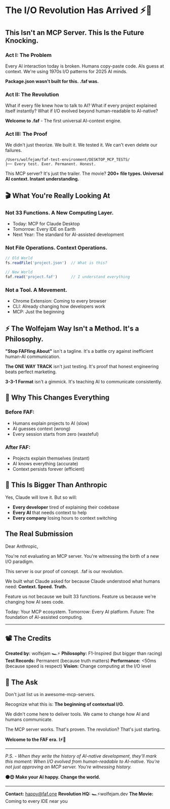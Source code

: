 # The I/O Revolution Has Arrived ⚡🍊

## This Isn't an MCP Server. This Is the Future Knocking.

### Act I: The Problem
Every AI interaction today is broken. Humans copy-paste code. AIs guess at context. We're using 1970s I/O patterns for 2025 AI minds.

**Package.json wasn't built for this.**
**.faf was.**

### Act II: The Revolution
What if every file knew how to talk to AI?
What if every project explained itself instantly?
What if I/O evolved beyond human-readable to AI-native?

**Welcome to .faf** - The first universal AI-context engine.

### Act III: The Proof
We didn't just theorize. We built it. We tested it. We can't even delete our failures.

```
/Users/wolfejam/faf-test-environment/DESKTOP_MCP_TESTS/
├── Every test. Ever. Permanent. Honest.
```

This MCP server? It's just the trailer.
The movie? **200+ file types. Universal AI context. Instant understanding.**

## 🎬 What You're Really Looking At

### Not 33 Functions. A New Computing Layer.
- Today: MCP for Claude Desktop
- Tomorrow: Every IDE on Earth
- Next Year: The standard for AI-assisted development

### Not File Operations. Context Operations.
```javascript
// Old World
fs.readFile('project.json')  // What is this?

// New World
faf.read('project.faf')      // I understand everything
```

### Not a Tool. A Movement.
- Chrome Extension: Coming to every browser
- CLI: Already changing how developers work
- MCP: Just the beginning

## ⚡ The Wolfejam Way Isn't a Method. It's a Philosophy.

**"Stop FAFfing About"** isn't a tagline.
It's a battle cry against inefficient human-AI communication.

**The ONE WAY TRACK** isn't just testing.
It's proof that honest engineering beats perfect marketing.

**3-3-1 Format** isn't a gimmick.
It's teaching AI to communicate consistently.

## 🍊 Why This Changes Everything

### Before FAF:
- Humans explain projects to AI (slow)
- AI guesses context (wrong)
- Every session starts from zero (wasteful)

### After FAF:
- Projects explain themselves (instant)
- AI knows everything (accurate)
- Context persists forever (efficient)

## 🏁 This Is Bigger Than Anthropic

Yes, Claude will love it. But so will:
- **Every developer** tired of explaining their codebase
- **Every AI** that needs context to help
- **Every company** losing hours to context switching

## The Real Submission

Dear Anthropic,

You're not evaluating an MCP server.
You're witnessing the birth of a new I/O paradigm.

This server is our proof of concept.
.faf is our revolution.

We built what Claude asked for because Claude understood what humans need:
**Context. Speed. Truth.**

Feature us not because we built 33 functions.
Feature us because we're changing how AI sees code.

Today: Your MCP ecosystem.
Tomorrow: Every AI platform.
Future: The foundation of AI-assisted computing.

---

## 📽️ The Credits

**Created by:** wolfejam 🏎️⚡
**Philosophy:** F1-Inspired (but bigger than racing)
**Test Records:** Permanent (because truth matters)
**Performance:** <50ms (because speed is respect)
**Vision:** Change computing at the I/O level

## 🎯 The Ask

Don't just list us in awesome-mcp-servers.

Recognize what this is: **The beginning of contextual I/O.**

We didn't come here to deliver tools.
We came to change how AI and humans communicate.

The MCP server works. That's proven.
The revolution? That's just starting.

**Welcome to the FAF era.**
**I⚡🍊**

---

*P.S. - When they write the history of AI-native development, they'll mark this moment: When I/O evolved from human-readable to AI-native. You're not just approving an MCP server. You're witnessing history.*

**🟠😊 Make your AI happy. Change the world.**

---

**Contact:** happy@faf.one
**Revolution HQ:** 🏎️⚡wolfejam.dev
**The Movie:** Coming to every IDE near you